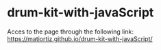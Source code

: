 # drum-kit-with-javaScript

Acces to the page through the following link: 
https://matiortiz.github.io/drum-kit-with-javaScript/
